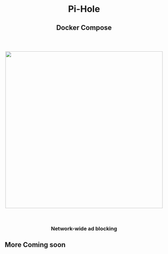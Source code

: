   <br>
  <h1 align="center">Pi-Hole</h1>
  <h2 align="center">Docker Compose</h2>
  <br>
 <h2 align="center">
<img src="https://github.com/NielsU97/HomeSmartServer/www/Images/pihole_example.png" width="500">
  </br>
</br>  
<h2>	   
<h3 align="center">Network-wide ad blocking</h3>                                                                                                                                      
<h2> More Coming soon </h2> 
